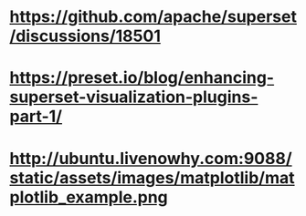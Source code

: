 ##

# https://github.com/apache/superset/discussions/18501
# https://preset.io/blog/enhancing-superset-visualization-plugins-part-1/

# http://ubuntu.livenowhy.com:9088/static/assets/images/matplotlib/matplotlib_example.png